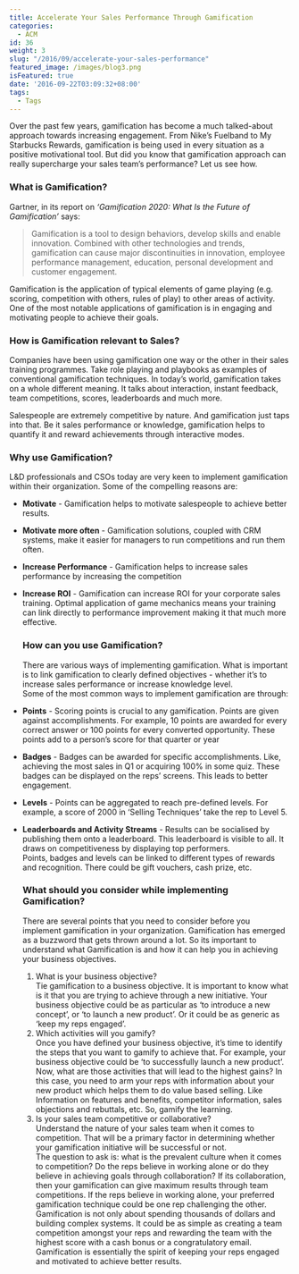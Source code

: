 ```yaml
---
title: Accelerate Your Sales Performance Through Gamification
categories:
  - ACM
id: 36
weight: 3
slug: "/2016/09/accelerate-your-sales-performance"
featured_image: /images/blog3.png
isFeatured: true
date: '2016-09-22T03:09:32+08:00'
tags:
  - Tags
---
```


Over the past few years, gamification has become a much talked-about approach towards increasing engagement. From Nike’s Fuelband to My Starbucks Rewards, gamification is being used in every situation as a positive motivational tool. But did you know that gamification approach <a id="more"></a>can really supercharge your sales team’s performance? Let us see how.

### [](#What-is-Gamification "What is Gamification?")What is Gamification?

Gartner, in its report on _‘Gamification 2020: What Is the Future of Gamification’_ says:

> Gamification is a tool to design behaviors, develop skills and enable innovation. Combined with other technologies and trends, gamification can cause major discontinuities in innovation, employee performance management, education, personal development and customer engagement.

Gamification is the application of typical elements of game playing (e.g. scoring, competition with others, rules of play) to other areas of activity. One of the most notable applications of gamification is in engaging and motivating people to achieve their goals.

### [](#How-is-Gamification-relevant-to-Sales "How is Gamification relevant to Sales?")How is Gamification relevant to Sales?

Companies have been using gamification one way or the other in their sales training programmes. Take role playing and playbooks as examples of conventional gamification techniques. In today’s world, gamification takes on a whole different meaning. It talks about interaction, instant feedback, team competitions, scores, leaderboards and much more.

Salespeople are extremely competitive by nature. And gamification just taps into that. Be it sales performance or knowledge, gamification helps to quantify it and reward achievements through interactive modes.

### [](#Why-use-Gamification "Why use Gamification?")Why use Gamification?

L&D professionals and CSOs today are very keen to implement gamification within their organization. Some of the compelling reasons are:

*   **Motivate** - Gamification helps to motivate salespeople to achieve better results.
*   **Motivate more often** - Gamification solutions, coupled with CRM systems, make it easier for managers to run competitions and run them often.
*   **Increase Performance** - Gamification helps to increase sales performance by increasing the competition
*   **Increase ROI** - Gamification can increase ROI for your corporate sales training. Optimal application of game mechanics means your training can link directly to performance improvement making it that much more effective.

    ### [](#How-can-you-use-Gamification "How can you use Gamification?")How can you use Gamification?

    There are various ways of implementing gamification. What is important is to link gamification to clearly defined objectives - whether it’s to increase sales performance or increase knowledge level.  
    Some of the most common ways to implement gamification are through:
*   **Points** - Scoring points is crucial to any gamification. Points are given against accomplishments. For example, 10 points are awarded for every correct answer or 100 points for every converted opportunity. These points add to a person’s score for that quarter or year
*   **Badges** - Badges can be awarded for specific accomplishments. Like, achieving the most sales in Q1 or acquiring 100% in some quiz. These badges can be displayed on the reps’ screens. This leads to better engagement.
*   **Levels** - Points can be aggregated to reach pre-defined levels. For example, a score of 2000 in ‘Selling Techniques’ take the rep to Level 5.
*   **Leaderboards and Activity Streams** - Results can be socialised by publishing them onto a leaderboard. This leaderboard is visible to all. It draws on competitiveness by displaying top performers.  
    Points, badges and levels can be linked to different types of rewards and recognition. There could be gift vouchers, cash prize, etc.

    ### [](#What-should-you-consider-while-implementing-Gamification "What should you consider while implementing Gamification?")What should you consider while implementing Gamification?

    There are several points that you need to consider before you implement gamification in your organization. Gamification has emerged as a buzzword that gets thrown around a lot. So its important to understand what Gamification is and how it can help you in achieving your business objectives.
    1.  What is your business objective?  
        Tie gamification to a business objective. It is important to know what is it that you are trying to achieve through a new initiative. Your business objective could be as particular as ‘to introduce a new concept’, or ‘to launch a new product’. Or it could be as generic as ‘keep my reps engaged’.
    2.  Which activities will you gamify?  
        Once you have defined your business objective, it’s time to identify the steps that you want to gamify to achieve that. For example, your business objective could be ‘to successfully launch a new product’.  
        Now, what are those activities that will lead to the highest gains? In this case, you need to arm your reps with information about your new product which helps them to do value based selling. Like Information on features and benefits, competitor information, sales objections and rebuttals, etc. So, gamify the learning.
    3.  Is your sales team competitive or collaborative?  
        Understand the nature of your sales team when it comes to competition. That will be a primary factor in determining whether your gamification initiative will be successful or not.  
        The question to ask is: what is the prevalent culture when it comes to competition? Do the reps believe in working alone or do they believe in achieving goals through collaboration? If its collaboration, then your gamification can give maximum results through team competitions. If the reps believe in working alone, your preferred gamification technique could be one rep challenging the other.  
        Gamification is not only about spending thousands of dollars and building complex systems. It could be as simple as creating a team competition amongst your reps and rewarding the team with the highest score with a cash bonus or a congratulatory email. Gamification is essentially the spirit of keeping your reps engaged and motivated to achieve better results.
